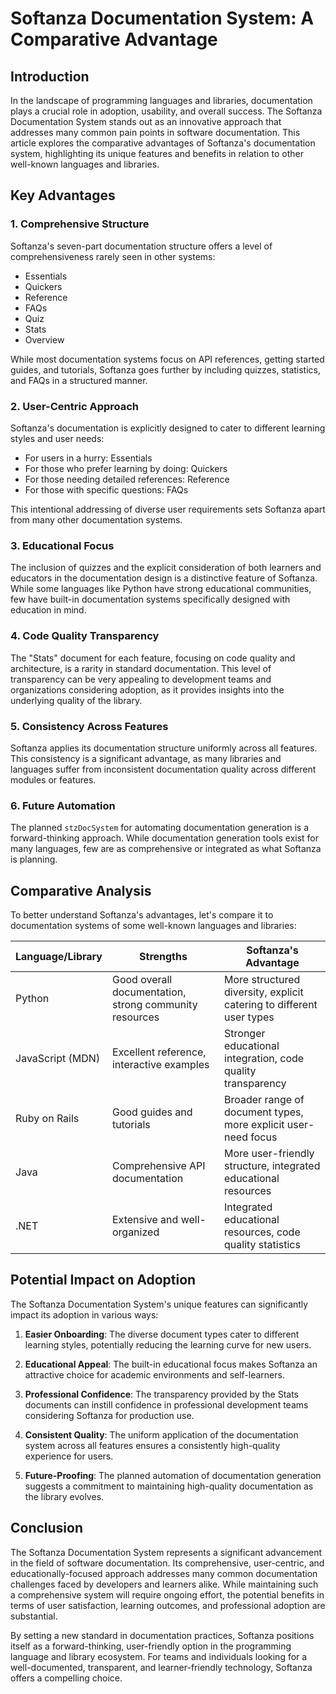 # Softanza Documentation System: A Comparative Advantage

## Introduction

In the landscape of programming languages and libraries, documentation plays a crucial role in adoption, usability, and overall success. The Softanza Documentation System stands out as an innovative approach that addresses many common pain points in software documentation. This article explores the comparative advantages of Softanza's documentation system, highlighting its unique features and benefits in relation to other well-known languages and libraries.

## Key Advantages

### 1. Comprehensive Structure

Softanza's seven-part documentation structure offers a level of comprehensiveness rarely seen in other systems:

- Essentials
- Quickers
- Reference
- FAQs
- Quiz
- Stats
- Overview

While most documentation systems focus on API references, getting started guides, and tutorials, Softanza goes further by including quizzes, statistics, and FAQs in a structured manner.

### 2. User-Centric Approach

Softanza's documentation is explicitly designed to cater to different learning styles and user needs:

- For users in a hurry: Essentials
- For those who prefer learning by doing: Quickers
- For those needing detailed references: Reference
- For those with specific questions: FAQs

This intentional addressing of diverse user requirements sets Softanza apart from many other documentation systems.

### 3. Educational Focus

The inclusion of quizzes and the explicit consideration of both learners and educators in the documentation design is a distinctive feature of Softanza. While some languages like Python have strong educational communities, few have built-in documentation systems specifically designed with education in mind.

### 4. Code Quality Transparency

The "Stats" document for each feature, focusing on code quality and architecture, is a rarity in standard documentation. This level of transparency can be very appealing to development teams and organizations considering adoption, as it provides insights into the underlying quality of the library.

### 5. Consistency Across Features

Softanza applies its documentation structure uniformly across all features. This consistency is a significant advantage, as many libraries and languages suffer from inconsistent documentation quality across different modules or features.

### 6. Future Automation

The planned `stzDocSystem` for automating documentation generation is a forward-thinking approach. While documentation generation tools exist for many languages, few are as comprehensive or integrated as what Softanza is planning.

## Comparative Analysis

To better understand Softanza's advantages, let's compare it to documentation systems of some well-known languages and libraries:

| Language/Library | Strengths | Softanza's Advantage |
|------------------|-----------|----------------------|
| Python | Good overall documentation, strong community resources | More structured diversity, explicit catering to different user types |
| JavaScript (MDN) | Excellent reference, interactive examples | Stronger educational integration, code quality transparency |
| Ruby on Rails | Good guides and tutorials | Broader range of document types, more explicit user-need focus |
| Java | Comprehensive API documentation | More user-friendly structure, integrated educational resources |
| .NET | Extensive and well-organized | Integrated educational resources, code quality statistics |

## Potential Impact on Adoption

The Softanza Documentation System's unique features can significantly impact its adoption in various ways:

1. **Easier Onboarding**: The diverse document types cater to different learning styles, potentially reducing the learning curve for new users.

2. **Educational Appeal**: The built-in educational focus makes Softanza an attractive choice for academic environments and self-learners.

3. **Professional Confidence**: The transparency provided by the Stats documents can instill confidence in professional development teams considering Softanza for production use.

4. **Consistent Quality**: The uniform application of the documentation system across all features ensures a consistently high-quality experience for users.

5. **Future-Proofing**: The planned automation of documentation generation suggests a commitment to maintaining high-quality documentation as the library evolves.

## Conclusion

The Softanza Documentation System represents a significant advancement in the field of software documentation. Its comprehensive, user-centric, and educationally-focused approach addresses many common documentation challenges faced by developers and learners alike. While maintaining such a comprehensive system will require ongoing effort, the potential benefits in terms of user satisfaction, learning outcomes, and professional adoption are substantial.

By setting a new standard in documentation practices, Softanza positions itself as a forward-thinking, user-friendly option in the programming language and library ecosystem. For teams and individuals looking for a well-documented, transparent, and learner-friendly technology, Softanza offers a compelling choice.
